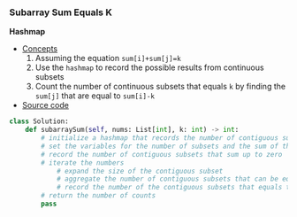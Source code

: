 ### Subarray Sum Equals K 

**Hashmap**
- [Concepts](images/Hashmap.png)
    1. Assuming the equation `sum[i]+sum[j]=k` 
    1. Use the `hashmap` to record the possible results from continuous subsets
    1. Count the number of continuous subsets that equals `k` by finding the `sum[j]` that are equal to `sum[i]-k` 
- [Source code](source/Hashmap.py)
```python
class Solution:
    def subarraySum(self, nums: List[int], k: int) -> int:
        # initialize a hashmap that records the number of contiguous subsets that sum up to a number
        # set the variables for the number of subsets and the sum of the current subset 
        # record the number of contiguous subsets that sum up to zero
        # iterate the numbers 
            # expand the size of the contiguous subset
            # aggregate the number of contiguous subsets that can be equal to k
            # record the number of the contiguous subsets that equals to a certain number
        # return the number of counts
        pass
```
